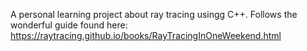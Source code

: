 A personal learning project about ray tracing usingg C++. Follows the wonderful guide found here:
https://raytracing.github.io/books/RayTracingInOneWeekend.html
